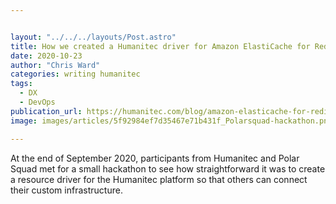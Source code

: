 ```yaml
---


layout: "../../../layouts/Post.astro"
title: How we created a Humanitec driver for Amazon ElastiCache for Redis - A hackathon with Polar Squad
date: 2020-10-23
author: "Chris Ward"
categories: writing humanitec
tags: 
  - DX
  - DevOps
publication_url: https://humanitec.com/blog/amazon-elasticache-for-redis-polarsquad-hackathon
image: images/articles/5f92984ef7d35467e71b431f_Polarsquad-hackathon.png

---
```


At the end of September 2020, participants from Humanitec and Polar Squad met for a small hackathon to see how straightforward it was to create a resource driver for the Humanitec platform so that others can connect their custom infrastructure.